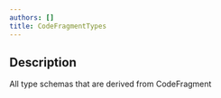 ```yaml
---
authors: []
title: CodeFragmentTypes
---
```


## Description

All type schemas that are derived from CodeFragment

